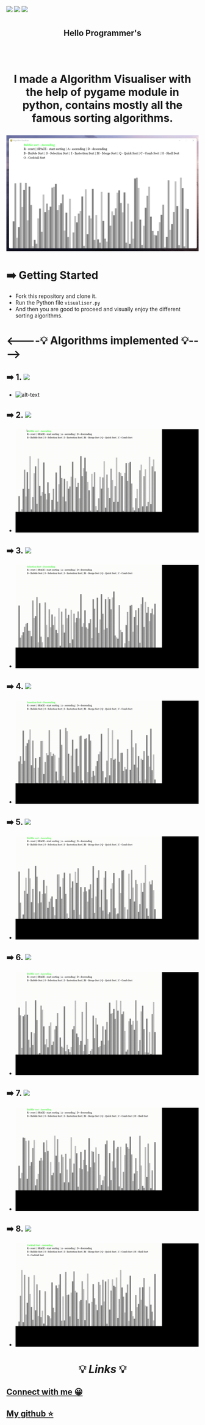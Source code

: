 ![](https://img.shields.io/badge/Programming_Language-Python-blue.svg)
![](https://img.shields.io/badge/Main_Tool_Used-Pygame-gold.svg)
![](https://img.shields.io/badge/Python_Version-3.10-brown.svg)


# <h2 align = "center">Hello Programmer's</h2><br><br>

# <p align = "center">I made a Algorithm Visualiser with the help of pygame module in python, contains mostly all the famous sorting algorithms.</p>

![alt-text](./Images/AlgorithmVisualiser.png)


# ➡️ Getting Started 

* Fork this repository and clone it.
* Run the Python file ```visualiser.py```
* And then you are good to proceed and visually enjoy the different sorting algorithms.
#

#  <----💡 Algorithms implemented 💡---->

## ➡️ 1. ![](https://img.shields.io/badge/sorting__algo-BubbleSort-green)
* ![alt-text](./Images/BubbleSort.gif)

## ➡️ 2. ![](https://img.shields.io/badge/sorting__algo-SelectionSort-green)
* ![alt-text](./Images/SelectionSort.gif)

## ➡️ 3. ![](https://img.shields.io/badge/sorting__algo-InsertionSort-green)
* ![alt-text](./Images/InsertionSort.gif)


## ➡️ 4. ![](https://img.shields.io/badge/sorting__algo-MergeSort-green)
* ![alt-text](./Images/MergeSort.gif)

## ➡️ 5. ![](https://img.shields.io/badge/sorting__algo-QuickSort-green)
* ![alt-text](./Images/QuickSort.gif)

## ➡️ 6. ![](https://img.shields.io/badge/sorting__algo-CombSort-green)
* ![alt-text](./Images/CombSort.gif)


## ➡️ 7. ![](https://img.shields.io/badge/sorting__algo-ShellSort-green)
* ![alt-text](./Images/ShellSort.gif)

## ➡️ 8. ![](https://img.shields.io/badge/sorting__algo-CocktailSort-green)
* ![alt-text](./Images/CocktailSort.gif)
#

# <p align="center">💡 ***_Links_*** 💡</p>
## [Connect with me 😀](https://www.linkedin.com/in/debayan-pradhan-b138641b4/)
## [My github ⭐](https://github.com/Phoenix-031)